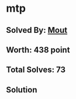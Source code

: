# mtp
## Solved By: [Mout](https://github.com/killinq-joke)
## Worth: 438 point
## Total Solves: 73
## Solution
